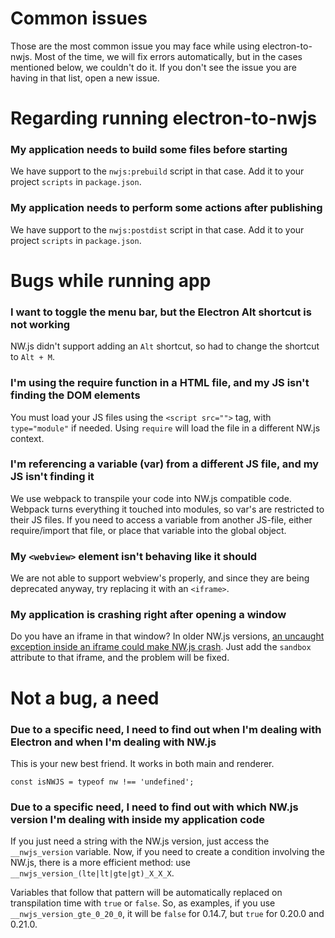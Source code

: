 # Common issues
Those are the most common issue you may face while using electron-to-nwjs. Most of the time, we will fix errors automatically, but in the cases mentioned below, we couldn't do it. If you don't see the issue you are having in that list, open a new issue.

# Regarding running electron-to-nwjs

### My application needs to build some files before starting
We have support to the `nwjs:prebuild` script in that case. Add it to your project `scripts` in `package.json`.

### My application needs to perform some actions after publishing
We have support to the `nwjs:postdist` script in that case. Add it to your project `scripts` in `package.json`.

# Bugs while running app

### I want to toggle the menu bar, but the Electron Alt shortcut is not working
NW.js didn't support adding an `Alt` shortcut, so had to change the shortcut to `Alt + M`.

### I'm using the require function in a HTML file, and my JS isn't finding the DOM elements
You must load your JS files using the `<script src="">` tag, with `type="module"` if needed. Using `require` will load the file in a different NW.js context.

### I'm referencing a variable (var) from a different JS file, and my JS isn't finding it
We use webpack to transpile your code into NW.js compatible code. Webpack turns everything it touched into modules, so var's are restricted to their JS files. If you need to access a variable from another JS-file, either require/import that file, or place that variable into the global object.

### My `<webview>` element isn't behaving like it should
We are not able to support webview's properly, and since they are being deprecated anyway, try replacing it with an `<iframe>`.

### My application is crashing right after opening a window
Do you have an iframe in that window? In older NW.js versions, [an uncaught exception inside an iframe could make NW.js crash](https://github.com/nwjs/nw.js/issues/5148). Just add the `sandbox` attribute to that iframe, and the problem will be fixed.

# Not a bug, a need

### Due to a specific need, I need to find out when I'm dealing with Electron and when I'm dealing with NW.js
This is your new best friend. It works in both main and renderer.
```
const isNWJS = typeof nw !== 'undefined';
```

### Due to a specific need, I need to find out with which NW.js version I'm dealing with inside my application code
If you just need a string with the NW.js version, just access the `__nwjs_version` variable. Now, if you need to create a condition involving the NW.js, there is a more efficient method: use `__nwjs_version_(lte|lt|gte|gt)_X_X_X`.

Variables that follow that pattern will be automatically replaced on transpilation time with `true` or `false`. So, as examples, if you use `__nwjs_version_gte_0_20_0`, it will be `false` for 0.14.7, but `true` for 0.20.0 and 0.21.0.
